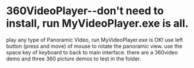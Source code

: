 # 360VideoPlayer--don't need to install, run MyVideoPlayer.exe is all.
play any type of  Panoramic Video, run MyVideoPlayer.exe is OK!
use left button (press and move) of mouse to rotate the panoramic view.
use the space key of keyboard to back to main interface.
there are a 360video demo and three 360 picture demos to test in the folder.
